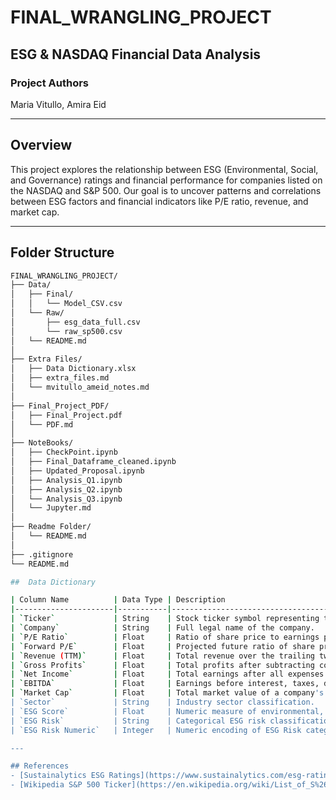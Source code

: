 # FINAL_WRANGLING_PROJECT  
## ESG & NASDAQ Financial Data Analysis

### Project Authors  
Maria Vitullo, Amira Eid  

---

## Overview  
This project explores the relationship between ESG (Environmental, Social, and Governance) ratings and financial performance for companies listed on the NASDAQ and S&P 500. Our goal is to uncover patterns and correlations between ESG factors and financial indicators like P/E ratio, revenue, and market cap.

---

## Folder Structure  

```bash
FINAL_WRANGLING_PROJECT/
├── Data/
│   ├── Final/
│   │   └── Model_CSV.csv
│   └── Raw/
│       ├── esg_data_full.csv
│       └── raw_sp500.csv
│   └── README.md
│
├── Extra Files/
│   ├── Data Dictionary.xlsx
│   ├── extra_files.md
│   └── mvitullo_ameid_notes.md
│
├── Final_Project_PDF/
│   ├── Final_Project.pdf
│   └── PDF.md
│
├── NoteBooks/
│   ├── CheckPoint.ipynb
│   ├── Final_Dataframe_cleaned.ipynb
│   ├── Updated_Proposal.ipynb
│   ├── Analysis_Q1.ipynb
│   ├── Analysis_Q2.ipynb
│   └── Analysis_Q3.ipynb
│   └── Jupyter.md
│
├── Readme Folder/
│   └── README.md
│
├── .gitignore
└── README.md

##  Data Dictionary

| Column Name          | Data Type | Description                                                                 |
|----------------------|-----------|-----------------------------------------------------------------------------|
| `Ticker`             | String    | Stock ticker symbol representing the company.                              |
| `Company`            | String    | Full legal name of the company.                                            |
| `P/E Ratio`          | Float     | Ratio of share price to earnings per share.                                |
| `Forward P/E`        | Float     | Projected future ratio of share price to earnings per share.               |
| `Revenue (TTM)`      | Float     | Total revenue over the trailing twelve months.                             |
| `Gross Profits`      | Float     | Total profits after subtracting cost of goods sold over the past 12 months.|
| `Net Income`         | Float     | Total earnings after all expenses and taxes.                               |
| `EBITDA`             | Float     | Earnings before interest, taxes, depreciation, and amortization.           |
| `Market Cap`         | Float     | Total market value of a company's outstanding shares.                      |
| `Sector`             | String    | Industry sector classification.                                            |
| `ESG Score`          | Float     | Numeric measure of environmental, social, and governance performance.      |
| `ESG Risk`           | String    | Categorical ESG risk classification (Negligible, Low, Medium, Severe).     |
| `ESG Risk Numeric`   | Integer   | Numeric encoding of ESG Risk category.                                     |

---

## References
- [Sustainalytics ESG Ratings](https://www.sustainalytics.com/esg-ratings)
- [Wikipedia S&P 500 Ticker](https://en.wikipedia.org/wiki/List_of_S%26P_500_companies)


